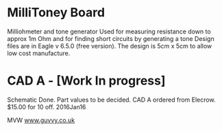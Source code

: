 MilliToney Board
=========================

Milliohmeter and tone generator
Used for measuring resistance down to approx 1m Ohm and for finding short circuits by generating a tone
Design files are in Eagle v 6.5.0 (free version).
The design is 5cm x 5cm to allow low cost manufacture. 

CAD A - [Work In progress]
=====================

Schematic Done. Part values to be decided.
CAD A ordered from Elecrow. $15.00 for 10 off. 2016Jan16

MVW
www.guvvy.co.uk
